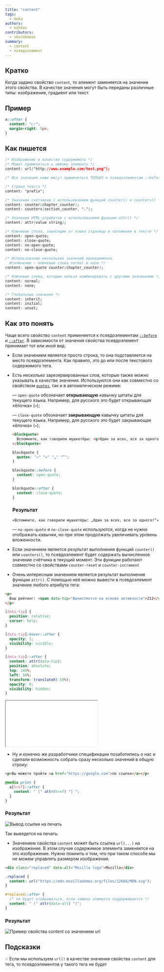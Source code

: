 ```yaml
---
title: "content"
tags:
  - doka
authors:
  - ezhkov
contributors:
  - skorobaeus
summary:
  - content
  - псевдоэлемент
---
```


## Кратко

Когда задано свойство `content`, то элемент заменяется на значение этого свойства. В качестве значения могут быть переданы различные типы: изображение, градиент или текст.

## Пример

```css
a::after {
  content: "👉";
  margin-right: 5px;
}
```

## Как пишется

```css
/* Изображение в качестве содержимого */
/* Может применяться к любому элементу */
content: url("http://www.example.com/test.png");

/* Все значения ниже могут применяться ТОЛЬКО к псевдоэлементам ::before и ::after */

/* Строка текста */
content: "prefix";

/* Значения счётчиков с использованием функций counter() и counters() */
content: counter(chapter_counter);
content: counters(section_counter, ".");

/* Значения HTML-атрибутов с использованием функции attr() */
content: attr(value string);

/* Ключевые слова, зависящие от языка страницы и положения в тексте */
content: open-quote;
content: close-quote;
content: no-open-quote;
content: no-close-quote;

/* Использование нескольких значений одновременно.
  Исключение — ключевые слова normal и none */
content: open-quote counter(chapter_counter);

/* Ключевые слова, которые нельзя комбинировать с другими значениями */
content: normal;
content: none;

/* Глобальные значения */
content: inherit;
content: initial;
content: unset;
```

## Как это понять

Чаще всего свойство `content` применяется к псевдоэлементам [`::before`](/css/doka/before/) и [`::after`](/css/after/). В зависимости от значения свойства псевдоэлемент принимает тот или иной вид:

- Если значением является просто строка, то она подставляется на место псевдоэлемента. Как правило, это до или после текстового содержимого тега.
- Есть несколько зарезервированных слов, которые также можно указывать в качестве значения. Используются они как совместно со свойством [`quotes`](/css/quotes/), так и в автоматическом режиме:

  — `open-quote` обозначает **открывающую** кавычку цитаты для текущего языка. Например, для русского это будет открывающая «ёлочка» (`«`);

  — `close-quote` обозначает **закрывающую** кавычку цитаты для текущего языка. Например, для русского это будет закрывающая «ёлочка» (`»`);

  ```html
  <blockquote>
    Вспомните, как говорили мушкетёры: <q>Один за всех, все за одного!</q>
  </blockquote>
  ```

  ```css
  blockquote {
    quotes: "«" "»" "„" "”";
  }

  blockquote::before {
    content: open-quote;
  }

  blockquote::after {
    content: close-quote;
  }
  ```

  ### Результат

  ```
  «Вспомните, как говорили мушкетёры: „Один за всех, все за одного!”»
  ```

  — `no-open-quote` и `no-close-quote` используются, когда не нужно отображать кавычки, но при этом продолжать увеличивать уровень вложенности.

- Если значением является результат выполнения функций `counter()` или `counters()`, то псевдоэлемент будет содержать вычисленное значение счётчика в текущий момент. Эти функции работают совместно со свойствами `counter-reset` и `counter-increment`
- Очень интересным значением является результат выполнения функции `attr()`. С помощью неё можно вывести в псевдоэлемент значение любого атрибута тега:

```html
<p>
  Ваш рейтинг: <span data-tip="Вычисляется на основе активности">212</span>
</p>
```

```css
[data-tip] {
  position: relative;
  cursor: help;
}

[data-tip]:hover::after {
  opacity: 1;
  visibility: visible;
}

[data-tip]::after {
  content: attr(data-tip);
  position: absolute;
  top: 140%;
  left: 50%;
  transform: translateX(-50%);
  opacity: 0;
  visibility: hidden;
}
```

<iframe title="attr" src="demos/rating.html"></iframe>

- Ну и конечно же разработчики спецификации позаботились о нас и сделали возможность собрать сразу несколько значений в общую строку:

```html
<p>Вы можете пройти <a href="https://google.com">по ссылке</a></p>
```

```css
@media print {
  a[href]::after {
    content: " [" attr(href) "] ";
  }
}
```

### Результат

![Вывод ссылки на печать](images/print.png)

Так выведется на печать.

- Значением свойства `content` может быть ссылка `url(...)` на изображение. В этом случае содержимое элемента заменяется на это изображение. Нужно помнить о том, что при таком способе мы не можем управлять размером изображения.

```html
<div class="replaced" data-alt="Mozilla logo">Mozilla</div>
```

```css
.replaced {
  content: url("https://mdn.mozillademos.org/files/12668/MDN.svg");
}

#replaced::after {
  /* не будет отображаться, если замена элемента поддерживается */
  content: " (" attr(data-alt) ")";
}
```

### Результат

![Пример свойства content со значением url](images/MDN.svg)

## Подсказки

💡 Если мы используем `url()` в качестве значения свойства `content` для тега, то псевдоэлементов у такого тега не будет

